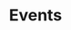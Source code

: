 ---
title: Events
type: landing

reading_time: true  # Show estimated reading time?
share: false  # Show social sharing links?

sections:
  - block: collection
    id: events
    content:
      title: Events
      filters:
        folders:
          - events
        tag: ''
        category: ''
        publication_type: ''
        author: ''
        featured_only: false
        exclude_featured: false
        exclude_future: false
        exclude_past: false
      # Choose how many pages you would like to display (0 = all pages)
      count: 0
      # Choose how many pages you would like to offset by
      # Useful if you wish to show the first item in the Featured widget
      offset: 0
      # Field to sort by, such as Date or Title
      sort_by: 'Date'
      sort_ascending: false
    design:
      # Choose a listing view
      view: compact
      # Choose how many columns the section has. Valid values: '1' or '2'.
      columns: '2'
---